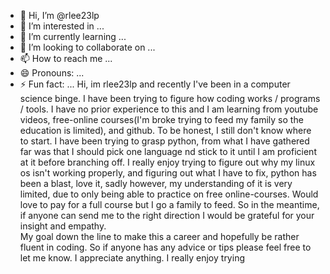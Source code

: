 - 👋 Hi, I’m @rlee23lp
- 👀 I’m interested in ...
- 🌱 I’m currently learning ...
- 💞️ I’m looking to collaborate on ...
- 📫 How to reach me ...
- 😄 Pronouns: ...
- ⚡ Fun fact: ...
Hi, im rlee23lp and recently I've been in a computer science binge. I have been trying to figure how coding works / programs / tools.
I have no prior experience to this and I am learning from youtube videos, free-online courses(I'm broke trying to feed my family so the education is limited), and github. To be honest, I still don't know where to start.
I have been trying to grasp python, from what I have gathered far was that I should pick one language nd stick to it until I am proficient at it before branching off.
I really enjoy trying to figure out why my linux os isn't working properly, and figuring out what I have to fix, python has been a blast, love it, sadly however, my understanding of it is very limited, due
to only being able to practice on free online-courses. Would love to pay for a full course but I go a family to feed. So in the meantime, if anyone can send me to the right direction I would be grateful for your insight and empathy.  
My goal down the line to make this a career and hopefully be rather fluent in coding.
  So if anyone has any advice or tips please feel free to let me know. I appreciate anything.
  I really enjoy trying 
 <!---
rlee23lp/rlee23lp is a ✨ special ✨ repository because its `README.md` (this file) appears on your GitHub profile.
You can click the Preview link to take a look at your changes.
--->
